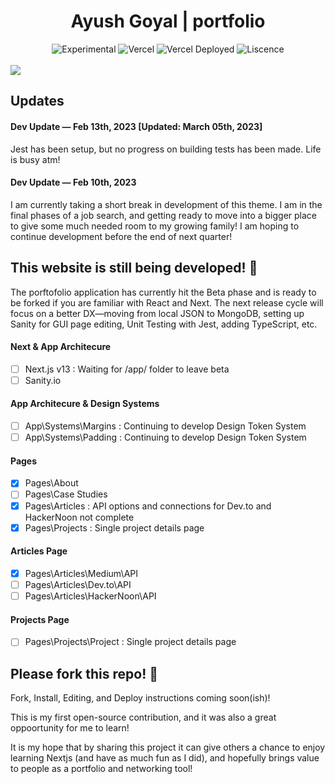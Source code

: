 <div align="center">
  <h1>Ayush Goyal | portfolio</h1>
  <p></p>
  <img src="https://img.shields.io/badge/stability-beta-blue.svg" alt="Experimental">
  <img src="https://vercelbadge.vercel.app/api/atlamors/portfolio-theme" alt="Vercel">
  <img src="https://therealsujitk-vercel-badge.vercel.app/?app=portfolio-theme-jqe0jhmif-atlamors.vercel.app" alt="Vercel Deployed">
  <img src="https://img.shields.io/github/license/atlamors/portfolio-theme" alt="Liscence">
  <br><br>
</div>

<img src="https://www.andrewnelson.net/img/preview.png">

## Updates

#### Dev Update — Feb 13th, 2023 [Updated: March 05th, 2023]

Jest has been setup, but no progress on building tests has been made. Life is busy atm!

#### Dev Update — Feb 10th, 2023

I am currently taking a short break in development of this theme. I am in the final phases of a job search, and getting ready to move into a bigger place to give some much needed room to my growing family! I am hoping to continue development before the end of next quarter!

## This website is still being developed! 🥳

The porftofolio application has currently hit the Beta phase and is ready to be forked if you are familiar with React and Next. The next release cycle will focus on a better DX—moving from local JSON to MongoDB, setting up Sanity for GUI page editing, Unit Testing with Jest, adding TypeScript, etc.

#### Next & App Architecure

- [ ] Next.js v13 : Waiting for /app/ folder to leave beta
- [ ] Sanity.io

#### App Architecure & Design Systems

- [ ] App\Systems\Margins : Continuing to develop Design Token System
- [ ] App\Systems\Padding : Continuing to develop Design Token System

#### Pages

- [x] Pages\About
- [ ] Pages\Case Studies
- [x] Pages\Articles : API options and connections for Dev.to and HackerNoon not complete
- [x] Pages\Projects : Single project details page

#### Articles Page

- [x] Pages\Articles\Medium\API
- [ ] Pages\Articles\Dev.to\API
- [ ] Pages\Articles\HackerNoon\API

#### Projects Page

- [ ] Pages\Projects\Project : Single project details page

## Please fork this repo! 🦄

Fork, Install, Editing, and Deploy instructions coming soon(ish)!

This is my first open-source contribution, and it was also a great oppoortunity for me to learn!

It is my hope that by sharing this project it can give others a chance to enjoy learning Nextjs (and have as much fun as I did), and hopefully brings value to people as a portfolio and networking tool!
